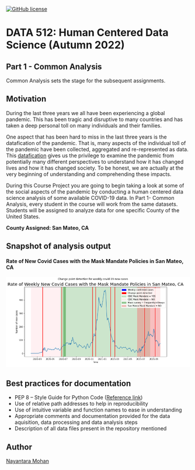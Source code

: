 [![GitHub license](https://img.shields.io/github/license/nayantaramohan/data512-course-project)](https://github.com/nayantaramohan/data512-course-project/blob/main/LICENSE)

# DATA 512: Human Centered Data Science (Autumn 2022)

## Part 1 - Common Analysis
Common Analysis sets the stage for the subsequent assignments.

## Motivation
During the last three years we all have been experiencing a global pandemic. This has been tragic and disruptive to many countries and has taken a deep personal toll on many individuals and their families.   

One aspect that has been hard to miss in the last three years is the datafication of the pandemic. That is, many aspects of the individual toll of the pandemic have been collected, aggregated and re-represented as data. This [datafication](https://en.wikipedia.org/wiki/Datafication) gives us the privilege to examine the pandemic from potentially many different perspectives to understand how it has changed lives and how it has changed society. To be honest, we are actually at the very beginning of understanding and comprehending these impacts.  

During this Course Project you are going to begin taking a look at some of the social aspects of the pandemic by conducting a human centered data science analysis of some available COVID-19 data. In Part 1- Common Analysis, every student in the course will work from the same datasets. Students will be assigned to analyze data for one specific County of the United States.

**County Assigned: San Mateo, CA**

## Snapshot of analysis output

#### Rate of New Covid Cases with the Mask Mandate Policies in San Mateo, CA
![Rate of New Covid Cases with the Mask Mandate Policies in San Mateo, CA](part1_output_viz.png) 

## Best practices for documentation
- PEP 8 – Style Guide for Python Code ([Reference link](https://peps.python.org/pep-0008/))
- Use of relative path addresses to help in reproducibility
- Use of intuitive variable and function names to ease in understanding
- Appropriate comments and documentation provided for the data aquisition, data processing and data analysis steps
- Description of all data files present in the repository mentioned

## Author
[Nayantara Mohan](https://github.com/nayantaramohan) 
